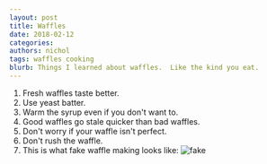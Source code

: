 ```yaml
---
layout: post
title: Waffles
date: 2018-02-12
categories: 
authors: nichol
tags: waffles cooking
blurb: Things I learned about waffles.  Like the kind you eat.
---
```


1. Fresh waffles taste better.
2. Use yeast batter.
3. Warm the syrup even if you don't want to.
4. Good waffles go stale quicker than bad waffles.
5. Don't worry if your waffle isn't perfect.
6. Don't rush the waffle.
7. This is what fake waffle making looks like:
    ![fake](https://images-na.ssl-images-amazon.com/images/G/01/aplusautomation/vendorimages/61732caf-b644-4ea5-8cba-09a17850f438.jpg._CB290084784_.jpg)